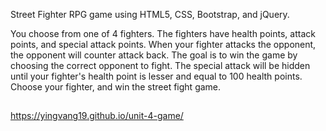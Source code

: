 Street Fighter RPG game using HTML5, CSS, Bootstrap, and jQuery.

You choose from one of 4 fighters. The fighters have health points, attack points, and special attack points. When your fighter attacks the opponent, the opponent will counter attack back. The goal is to win the game by choosing the correct opponent to fight. The special attack will be hidden until your fighter's health point is lesser and equal to 100 health points. Choose your fighter, and win the street fight game.

##
https://yingvang19.github.io/unit-4-game/
